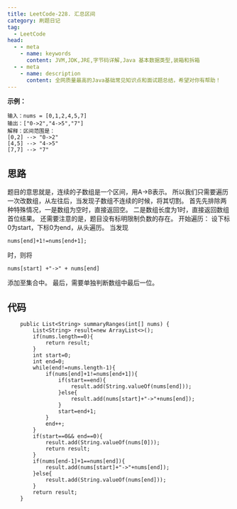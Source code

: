 ```yaml
---
title: LeetCode-228. 汇总区间
category: 刷题日记
tag:
  - LeetCode
head:
  - - meta
    - name: keywords
      content: JVM,JDK,JRE,字节码详解,Java 基本数据类型,装箱和拆箱
  - - meta
    - name: description
      content: 全网质量最高的Java基础常见知识点和面试题总结，希望对你有帮助！
---
```

**示例：**
```
输入：nums = [0,1,2,4,5,7]
输出：["0->2","4->5","7"]
解释：区间范围是：
[0,2] --> "0->2"
[4,5] --> "4->5"
[7,7] --> "7"

```
## 思路
题目的意思就是，连续的子数组是一个区间，用A->B表示。
所以我们只需要遍历一次改数组，从左往后，当发现子数组不连续的时候，将其切割。
首先先排除两种特殊情况，一是数组为空时，直接返回空。 二是数组长度为1时，直接返回数组首位结果。
还需要注意的是，题目没有标明限制负数的存在。
开始遍历：
设下标0为start，下标0为end，从头遍历。
当发现
```
nums[end]+1!=nums[end+1];
```
时，则将 
```
nums[start] +"->" + nums[end]
```
添加至集合中。
最后，需要单独判断数组中最后一位。
## 代码
```
    public List<String> summaryRanges(int[] nums) {
        List<String> result=new ArrayList<>();
        if(nums.length==0){
            return result;
        }
        int start=0;
        int end=0;
        while(end!=nums.length-1){
            if(nums[end]+1!=nums[end+1]){
                if(start==end){
                    result.add(String.valueOf(nums[end]));
                }else{
                    result.add(nums[start]+"->"+nums[end]);
                }
                start=end+1;
            }
            end++;
        }
        if(start==0&& end==0){
            result.add(String.valueOf(nums[0]));
            return result;
        }
        if(nums[end-1]+1==nums[end]){
            result.add(nums[start]+"->"+nums[end]);
        }else{
            result.add(String.valueOf(nums[end]));
        }
        return result;
    }
```
